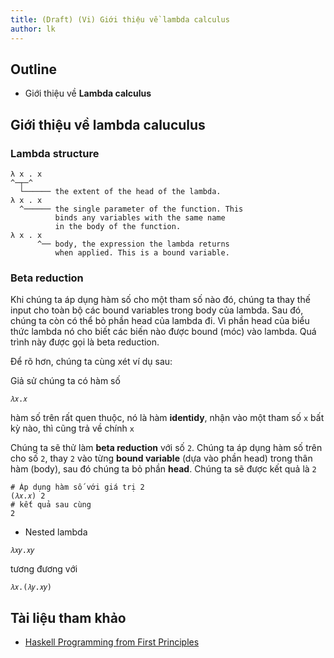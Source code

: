 ```yaml
---
title: (Draft) (Vi) Giới thiệu về lambda calculus
author: lk
---
```


## Outline
- Giới thiệu về **Lambda calculus** 

## Giới thiệu về lambda caluculus 

### Lambda structure

```
λ x . x
^─┬─^
  └────── the extent of the head of the lambda.
λ x . x
  ^────── the single parameter of the function. This
          binds any variables with the same name
          in the body of the function.
λ x . x
      ^── body, the expression the lambda returns
          when applied. This is a bound variable.
```

### Beta reduction

Khi chúng ta áp dụng hàm số cho một tham số nào đó, chúng ta thay thế input cho toàn bộ các bound variables trong body của lambda.
Sau đó, chúng ta còn có thể bỏ phần head của lambda đi. 
Vì phần head của biểu thức lambda nó cho biết các biến nào được bound (móc) vào lambda.
Quá trình này được gọi là beta reduction.

Để rõ hơn, chúng ta cùng xét ví dụ sau:

Giả sử chúng ta có hàm số 
```
𝜆𝑥.𝑥
```
hàm số trên rất quen thuộc, nó là hàm **identidy**, nhận vào một tham số `x` bất kỳ nào, thì cũng trả về chính `x`

Chúng ta sẽ thử làm **beta reduction** với số `2`. Chúng ta áp dụng hàm số trên cho số `2`, thay `2` vào từng **bound variable** (dựa vào phần head) trong thân hàm (body), sau đó chúng ta bỏ phần **head**. Chúng ta sẽ được kết quả là `2`

```
# Áp dụng hàm số với giá trị 2
(𝜆𝑥.𝑥) 2 
# kết quả sau cùng 
2
```

- Nested lambda 

```
𝜆𝑥𝑦.𝑥𝑦
```

tương đương với

```
𝜆𝑥.(𝜆𝑦.𝑥𝑦)
```

## Tài liệu tham khảo

- [Haskell Programming from First Principles](https://www.goodreads.com/en/book/show/25587599-haskell-programming-from-first-principles)
